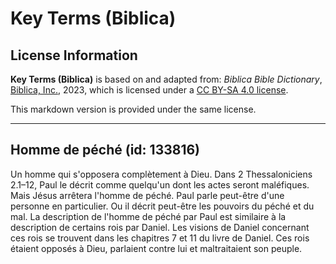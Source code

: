 # Key Terms (Biblica)

## License Information

**Key Terms (Biblica)** is based on and adapted from: _Biblica Bible Dictionary_, [Biblica, Inc.](https://www.biblica.com/), 2023, which is licensed under a [CC BY-SA 4.0 license](https://creativecommons.org/licenses/by-sa/4.0/legalcode.en).

This markdown version is provided under the same license.



--------------------------------

## Homme de péché (id: 133816)

Un homme qui s'opposera complètement à Dieu. Dans 2 Thessaloniciens 2\.1–12, Paul le décrit comme quelqu'un dont les actes seront maléfiques. Mais Jésus arrêtera l'homme de péché. Paul parle peut\-être d'une personne en particulier. Ou il décrit peut\-être les pouvoirs du péché et du mal. La description de l'homme de péché par Paul est similaire à la description de certains rois par Daniel. Les visions de Daniel concernant ces rois se trouvent dans les chapitres 7 et 11 du livre de Daniel. Ces rois étaient opposés à Dieu, parlaient contre lui et maltraitaient son peuple.


